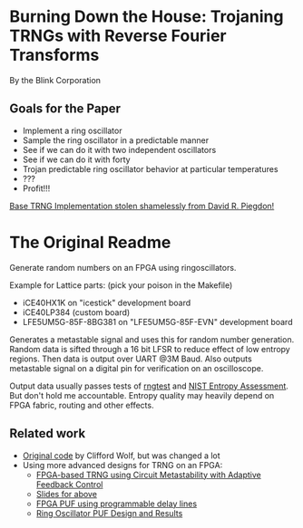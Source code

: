 Burning Down the House: Trojaning TRNGs with Reverse Fourier Transforms
=======================================================================

By the Blink Corporation

Goals for the Paper
-------------------

- Implement a ring oscillator
- Sample the ring oscillator in a predictable manner
- See if we can do it with two independent oscillators
- See if we can do it with forty
- Trojan predictable ring oscillator behavior at particular temperatures
- ???
- Profit!!!

[Base TRNG Implementation stolen shamelessly from David R. Piegdon!](https://github.com/dpiegdon/ringoscillator)

The Original Readme 
==================

Generate random numbers on an FPGA using ringoscillators.

Example for Lattice parts:
(pick your poison in the Makefile)

* iCE40HX1K on "icestick" development board
* iCE40LP384 (custom board)
* LFE5UM5G-85F-8BG381 on "LFE5UM5G-85F-EVN" development board


Generates a metastable signal and uses this for random number generation.
Random data is sifted through a 16 bit LFSR to reduce effect of low entropy regions.
Then data is output over UART @3M Baud.
Also outputs metastable signal on a digital pin for verification on an oscilloscope.

Output data usually passes tests of [rngtest](https://linux.die.net/man/1/rngtest) and 
[NIST Entropy Assessment](https://github.com/usnistgov/SP800-90B_EntropyAssessment).
But don't hold me accountable. Entropy quality may heavily depend on FPGA fabric, routing and other effects.


Related work
------------

* [Original code](http://svn.clifford.at/handicraft/2015/ringosc/) by Clifford Wolf, but was changed a lot
* Using more advanced designs for TRNG on an FPGA:
  - [FPGA-based TRNG using Circuit Metastability with Adaptive Feedback Control](https://people.csail.mit.edu/devadas/pubs/ches-fpga-random.pdf)
  - [Slides for above](https://www.iacr.org/workshops/ches/ches2011/presentations/Session%201/CHES2011_Session1_2.pdf)
  - [FPGA PUF using programmable delay lines](https://www.researchgate.net/publication/224218293_FPGA_PUF_using_programmable_delay_lines)
  - [Ring Oscillator PUF Design and Results](http://class.ece.iastate.edu/cpre583/project_presentations/PUFs_report.pdf)

